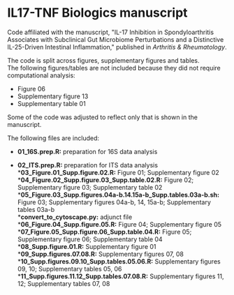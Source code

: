# IL17-TNF Biologics manuscript<br/>
Code affiliated with the manuscript, "IL-17 Inhibition in Spondyloarthritis Associates with Subclinical Gut Microbiome Perturbations and a Distinctive IL-25-Driven Intestinal Inflammation," published in <i>Arthritis & Rheumatology</i>.<br/>

The code is split across figures, supplementary figures and tables.<br/>
The following figures/tables are not included because they did not require computational analysis:<br/>
- Figure 06<br/>
- Supplementary figure 13<br/>
- Supplementary table 01<br/>

Some of the code was adjusted to reflect only that is shown in the manuscript.<br/>

The following files are included:<br/>
- <b>01_16S.prep.R:</b> preparation for 16S data analysis<br/>
* <b>02_ITS.prep.R:</b> preparation for ITS data analysis<br/>
*<b>03_Figure.01_Supp.figure.02.R:</b> Figure 01; Supplementary figure 02<br/>
*<b>04_Figure.02_Supp.figure.03_Supp.table.02.R:</b> Figure 02; Supplementary figure 03; Supplementary table 02<br/>
*<b>05_Figure.03_Supp.figures.04a-b.14.15a-b_Supp.tables.03a-b.sh:</b> Figure 03; Supplementary figures 04a-b, 14, 15a-b; Supplementary tables 03a-b<br/>
*<b>convert_to_cytoscape.py:</b> adjunct file
*<b>06_Figure.04_Supp.figure.05.R:</b> Figure 04; Supplementary figure 05<br/>
*<b>07_Figure.05_Supp.figure.06_Supp.table.04.R:</b> Figure 05; Supplementary figure 06; Supplementary table 04<br/>
*<b>08_Supp.figure.01.R:</b> Supplementary figure 01<br/>
*<b>09_Supp.figures.07.08.R:</b> Supplementary figures 07, 08<br/>
*<b>10_Supp.figures.09.10_Supp.tables.05.06.R:</b> Supplementary figures 09, 10; Supplementary tables 05, 06<br/>
*<b>11_Supp.figures.11.12_Supp.tables.07.08.R:</b> Supplementary figures 11, 12; Supplementary tables 07, 08<br/>
